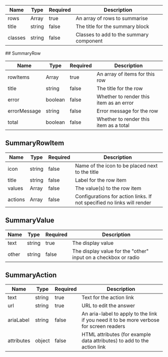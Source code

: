 | Name    | Type              | Required | Description                             |
| ------- | ----------------- | -------- | --------------------------------------- |
| rows    | Array<SummaryRow> | true     | An array of rows to summarise           |
| title   | string            | false    | The title for the summary block         |
| classes | string            | false    | Classes to add to the summary component |

## SummaryRow

| Name         | Type                  | Required | Description                             |
| ------------ | --------------------- | -------- | --------------------------------------- |
| rowItems     | Array<SummaryRowItem> | true     | An array of items for this row          |
| title        | string                | false    | The title for the row                   |
| error        | boolean               | false    | Whether to render this item as an error |
| errorMessage | string                | false    | Error message for the row               |
| total        | boolean               | false    | Whether to render this item as a total  |

## SummaryRowItem

| Name    | Type                 | Required | Description                                                            |
| ------- | -------------------- | -------- | ---------------------------------------------------------------------- |
| icon    | string               | false    | Name of the icon to be placed next to the title                        |
| title   | string               | false    | Label for the row item                                                 |
| values  | Array<SummaryValue>  | false    | The value(s) to the row item                                           |
| actions | Array<SummaryAction> | false    | Configurations for action links. If not specified no links will render |

## SummaryValue

| Name  | Type   | Required | Description                                                    |
| ----- | ------ | -------- | -------------------------------------------------------------- |
| text  | string | true     | The display value                                              |
| other | string | false    | The display value for the "other" input on a checkbox or radio |

## SummaryAction

| Name       | Type   | Required | Description                                                                             |
| ---------- | ------ | -------- | --------------------------------------------------------------------------------------- |
| text       | string | true     | Text for the action link                                                                |
| url        | string | true     | URL to edit the answer                                                                  |
| ariaLabel  | string | false    | An aria-label to apply to the link if you need it to be more verbose for screen readers |
| attributes | object | false    | HTML attributes (for example data attributes) to add to the action link                 |
